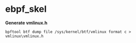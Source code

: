 # ebpf_skel

**Generate vmlinux.h**
```
bpftool btf dump file /sys/kernel/btf/vmlinux format c > vmlinux\vmlinux.h
```